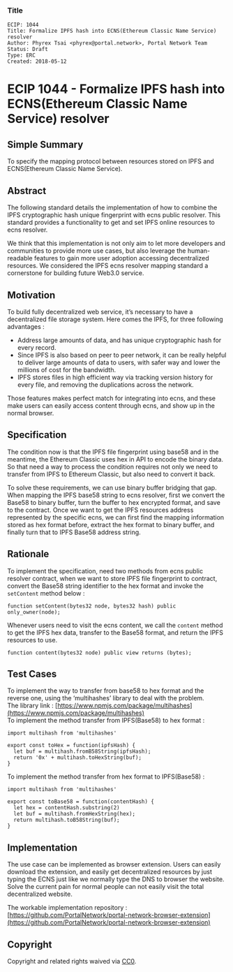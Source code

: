### Title

    ECIP: 1044
    Title: Formalize IPFS hash into ECNS(Ethereum Classic Name Service) resolver
    Author: Phyrex Tsai <phyrex@portal.network>, Portal Network Team
    Status: Draft
    Type: ERC
    Created: 2018-05-12

# ECIP 1044 - Formalize IPFS hash into ECNS(Ethereum Classic Name Service) resolver

## Simple Summary
To specify the mapping protocol between resources stored on IPFS and ECNS(Ethereum Classic Name Service).

## Abstract
The following standard details the implementation of how to combine the IPFS cryptographic hash unique fingerprint with ecns public resolver. This standard provides a functionality to get and set IPFS online resources to ecns resolver.
  
We think that this implementation is not only aim to let more developers and communities to provide more use cases, but also leverage the human-readable features to gain more user adoption accessing decentralized resources. We considered the IPFS ecns resolver mapping standard a cornerstone for building future Web3.0 service.

## Motivation
To build fully decentralized web service, it’s necessary to have a decentralized file storage system. Here comes the IPFS, for three following advantages :
- Address large amounts of data, and has unique cryptographic hash for every record.
- Since IPFS is also based on peer to peer network, it can be really helpful to deliver large amounts of data to users, with safer way and lower the millions of cost for the bandwidth.
- IPFS stores files in high efficient way via tracking version history for every file, and removing the duplications across the network.
  
Those features makes perfect match for integrating into ecns, and these make users can easily access content through ecns, and show up in the normal browser.


## Specification
The condition now is that the IPFS file fingerprint using base58 and in the meantime, the Ethereum Classic uses hex in API to encode the binary data. So that need a way to process the condition requires not only we need to transfer from IPFS to Ethereum Classic, but also need to convert it back.
  
To solve these requirements, we can use binary buffer bridging that gap.  
When mapping the IPFS base58 string to ecns resolver, first we convert the Base58 to binary buffer, turn the buffer to hex encrypted format, and save to the contract. Once we want to get the IPFS resources address represented by the specific ecns, we can first find the mapping information stored as hex format before, extract the hex format to binary buffer, and finally turn that to IPFS Base58 address string.


## Rationale
To implement the specification, need two methods from ecns public resolver contract, when we want to store IPFS file fingerprint to contract, convert the Base58 string identifier to the hex format and invoke the `setContent` method below :
  
```
function setContent(bytes32 node, bytes32 hash) public only_owner(node);
```
  
Whenever users need to visit the ecns content, we call the `content` method to get the IPFS hex data, transfer to the Base58 format, and return the IPFS resources to use.
  
```
function content(bytes32 node) public view returns (bytes);
```

## Test Cases

To implement the way to transfer from base58 to hex format and the reverse one, using the ‘multihashes’ library to deal with the problem.  
The library link : [https://www.npmjs.com/package/multihashes](https://www.npmjs.com/package/multihashes)  
To implement the method transfer from IPFS(Base58) to hex format :
  
```
import multihash from 'multihashes'

export const toHex = function(ipfsHash) {
  let buf = multihash.fromB58String(ipfsHash);
  return '0x' + multihash.toHexString(buf);
}
```
  
To implement the method transfer from hex format to IPFS(Base58) :
  
```
import multihash from 'multihashes'

export const toBase58 = function(contentHash) {
  let hex = contentHash.substring(2)
  let buf = multihash.fromHexString(hex);
  return multihash.toB58String(buf);
}
```

## Implementation
The use case can be implemented as browser extension. Users can easily download the extension, and easily get decentralized resources by just typing the ECNS just like we normally type the DNS to browser the website. Solve the current pain for normal people can not easily visit the total decentralized website.

The workable implementation repository : [https://github.com/PortalNetwork/portal-network-browser-extension](https://github.com/PortalNetwork/portal-network-browser-extension)

## Copyright
Copyright and related rights waived via [CC0](https://creativecommons.org/publicdomain/zero/1.0/).


